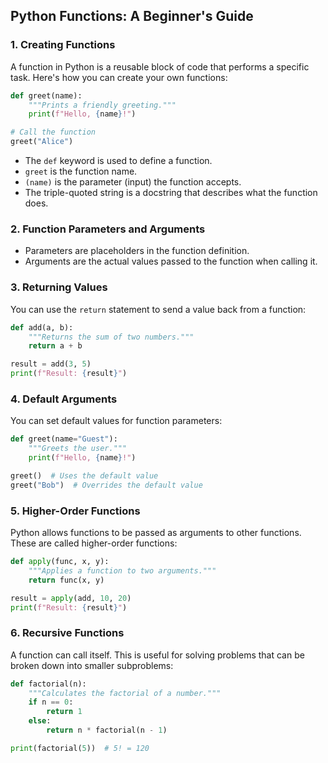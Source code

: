 ## **Python Functions: A Beginner's Guide**

### **1. Creating Functions**

A function in Python is a reusable block of code that performs a specific task. Here's how you can create your own functions:

```python
def greet(name):
    """Prints a friendly greeting."""
    print(f"Hello, {name}!")

# Call the function
greet("Alice")
```

- The `def` keyword is used to define a function.
- `greet` is the function name.
- `(name)` is the parameter (input) the function accepts.
- The triple-quoted string is a docstring that describes what the function does.

### **2. Function Parameters and Arguments**

- Parameters are placeholders in the function definition.
- Arguments are the actual values passed to the function when calling it.

### **3. Returning Values**

You can use the `return` statement to send a value back from a function:

```python
def add(a, b):
    """Returns the sum of two numbers."""
    return a + b

result = add(3, 5)
print(f"Result: {result}")
```

### **4. Default Arguments**

You can set default values for function parameters:

```python
def greet(name="Guest"):
    """Greets the user."""
    print(f"Hello, {name}!")

greet()  # Uses the default value
greet("Bob")  # Overrides the default value
```

### **5. Higher-Order Functions**

Python allows functions to be passed as arguments to other functions. These are called higher-order functions:

```python
def apply(func, x, y):
    """Applies a function to two arguments."""
    return func(x, y)

result = apply(add, 10, 20)
print(f"Result: {result}")
```

### **6. Recursive Functions**

A function can call itself. This is useful for solving problems that can be broken down into smaller subproblems:

```python
def factorial(n):
    """Calculates the factorial of a number."""
    if n == 0:
        return 1
    else:
        return n * factorial(n - 1)

print(factorial(5))  # 5! = 120
```

